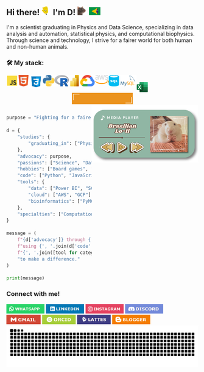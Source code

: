 ## Hi there! <img src="https://github.com/dsilvaphy/dsilvaphy/blob/main/images/gifs/waving.gif?raw=true" width="25">  I'm D! <img src="https://github.com/dsilvaphy/dsilvaphy/blob/main/images/gifs/rat.gif" width="25"> <img src="https://github.com/dsilvaphy/dsilvaphy/blob/main/images/gifs/br.gif" width="30"> 

I'm a scientist graduating in Physics and Data Science, specializing in data analysis and automation, statistical physics, and computational biophysics. Through science and technology, I strive for a fairer world for both human and non-human animals.

### 🛠 My stack: 
<div style="display: inline_block;">
  <img align="left" alt="Js" height="30" width="30" src="https://github.com/dsilvaphy/dsilvaphy/blob/main/images/icons/javascript.png">&nbsp;&nbsp;&nbsp;
  <img align="left" alt="HTML" height="30" width="30" src="https://github.com/dsilvaphy/dsilvaphy/blob/main/images/icons/html.png">&nbsp;&nbsp;&nbsp;
  <img align="left" alt="CSS" height="36" width="36" src="https://github.com/dsilvaphy/dsilvaphy/blob/main/images/icons/css.png">&nbsp;&nbsp;&nbsp;
  <img align="left" alt="Python" height="30" width="30" src="https://github.com/dsilvaphy/dsilvaphy/blob/main/images/icons/python.png">&nbsp;&nbsp;&nbsp;
  <img align="left" alt="R" height="30" width="38" src="https://github.com/dsilvaphy/dsilvaphy/blob/main/images/icons/r.png">&nbsp;&nbsp;&nbsp;
  <img align="left" alt="PowerBI" height="30" width="30" src="https://github.com/dsilvaphy/dsilvaphy/blob/main/images/icons/powerbi.png">&nbsp;&nbsp;&nbsp;
  <img align="left" alt="gcp" height="30" width="38" src="https://github.com/dsilvaphy/dsilvaphy/blob/main/images/icons/googlecloud.png">&nbsp;&nbsp;&nbsp;
  <img align="left" alt="aws" height="24" width="37" src="https://github.com/dsilvaphy/dsilvaphy/blob/main/images/icons/aws.png">&nbsp;&nbsp;&nbsp;
  <img align="left" alt="sql" height="30" width="27" src="https://github.com/dsilvaphy/dsilvaphy/blob/main/images/icons/sql.png">&nbsp;&nbsp;
  <img align="left" alt="mysql" height="30" width="46" src="https://github.com/dsilvaphy/dsilvaphy/blob/main/images/icons/mysql.png">&nbsp;&nbsp;&nbsp;
  <img align="left" alt="excel" height="30" width="30" src="https://github.com/dsilvaphy/dsilvaphy/blob/main/images/icons/excel.png">&nbsp;&nbsp;&nbsp;&nbsp;&nbsp;&nbsp;
<div align="center">
  <a href="https://github.com/dsilvaphy/dsilvaphy/blob/main/curriculo-dsilva.pdf" target="_blank">
    <img src="https://github.com/dsilvaphy/dsilvaphy/blob/main/images/badges/resume.gif" alt="resume" width="160" height="30">
  </a>
</div>

<div>
  <a href="https://dsilvaphy.itch.io/media-player-brazilian-lofi" target="_blank">
    <img align="right" src="https://github.com/dsilvaphy/dsilvaphy/blob/main/images/gifs/widget2.png" alt="resume" width="280" height="150">
  </a>
 
</div>
</div>

#####

```python
purpose = "Fighting for a fairer world for human and non-human animals"

d = {
    "studies": {
        "graduating_in": ["Physics", "Data Science"]
    },
    "advocacy": purpose,
    "passions": ["Science", "Data"],
    "hobbies": ["Board games", "Challenges"],
    "code": ["Python", "JavaScript", "HTML", "R"],
    "tools": {
        "data": ["Power BI", "SQL", "Excel"],
        "cloud": ["AWS", "GCP"],
        "bioinformatics": ["PyMOL", "NAMD", "VMD", "Packmol", "LAMMPS"]
    },
    "specialties": ["Computational Biophysics", "Statistical Physics"]
}

message = (
    f"{d['advocacy']} through {', '.join(d['passions'])}, "
    f"using {', '.join(d['code'])}, and "
    f"{', '.join([tool for category in d['tools'].values() for tool in category])} "
    "to make a difference."
)

print(message)

```

### Connect with me!
<div>
  <a href="https://wa.me/5548988402906" target="_blank">
    <img src="https://github.com/dsilvaphy/dsilvaphy/blob/main/images/badges/whatsapp.png" alt="WhatsApp" width="100" height="25"></a>
  <a href="https://www.linkedin.com/in/d-silvaa/" target="_blank">
    <img src="https://github.com/dsilvaphy/dsilvaphy/blob/main/images/badges/linkedin.png" alt="LinkedIn" width="100" height="25"></a>
  <a href="https://www.instagram.com/d.boacompanhia" target="_blank">
    <img src="https://github.com/dsilvaphy/dsilvaphy/blob/main/images/badges/instagram.png" alt="Instagram" width="100" height="25"></a>
  <a href="https://discord.com/users/deltax.d" target="_blank">
    <img src="https://github.com/dsilvaphy/dsilvaphy/blob/main/images/badges/discord.png" alt="Discord" width="100" height="25"></a>
  <a href="mailto:dsilva.fisica@gmail.com" target="_blank">
    <img src="https://github.com/dsilvaphy/dsilvaphy/blob/main/images/badges/gmail.png" alt="Gmail" width="90" height="25"></a>
  <a href="https://orcid.org/0000-0002-9512-8749" target="_blank">
    <img src="https://github.com/dsilvaphy/dsilvaphy/blob/main/images/badges/orcid.png" alt="ORCID" width="88" height="24.5"></a>
  <a href="https://lattes.cnpq.br/3846467208930655" target="_blank">
  <img src="https://github.com/dsilvaphy/dsilvaphy/blob/main/images/badges/lattes.png" alt="Lattes" width="88" height="25"></a>
   <a href="https://dboacompanhia.blogspot.com/" target="_blank">
  <img src="https://github.com/dsilvaphy/dsilvaphy/blob/main/images/badges/blogger.png" alt="Lattes" width="100" height="25"></a>
</div>

 

<picture align="left">
<source media="(prefers-color-scheme: dark)" srcset="https://raw.githubusercontent.com/dsilvaphy/dsilvaphy/output/github-contribution-grid-snake-dark.svg">
<source media="(prefers-color-scheme: light)" srcset="https://raw.githubusercontent.com/dsilvaphy/dsilvaphy/output/github-contribution-grid-snake-dark.svg">
<img align="center" alt="github contribution grid snake animation" src="https://raw.githubusercontent.com/dsilvaphy/dsilvaphy/output/github-contribution-grid-snake.svg">
</picture>
